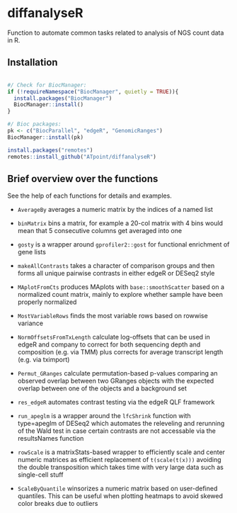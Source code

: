 # diffanalyseR

Function to automate common tasks related to analysis of NGS count data in R.

## Installation

```r

#/ Check for BiocManager:
if (!requireNamespace("BiocManager", quietly = TRUE)){
  install.packages("BiocManager")
  BiocManager::install()
}

#/ Bioc packages:
pk <- c("BiocParallel", "edgeR", "GenomicRanges")
BiocManager::install(pk)

install.packages("remotes")
remotes::install_github("ATpoint/diffanalyseR")

```

## Brief overview over the functions

See the help of each functions for details and examples.  

- `AverageBy` averages a numeric matrix by the indices of a named list  

- `binMatrix` bins a matrix, for example a 20-col matrix with 4 bins would mean that 5 consecutive columns get averaged into one  

- `gosty` is a wrapper around `gprofiler2::gost` for functional enrichment of gene lists  

- `makeAllContrasts` takes a character of comparison groups and then forms all unique pairwise contrasts in either edgeR or DESeq2 style  

- `MAplotFromCts` produces MAplots with `base::smoothScatter` based on a normalized count matrix, mainly to explore whether sample have been properly normalized  

- `MostVariableRows` finds the most variable rows based on rowwise variance  

- `NormOffsetsFromTxLength` calculate log-offsets that can be used in edgeR and company to correct for both sequencing depth and composition (e.g. via TMM) plus corrects for average transcript length (e.g. via tximport)  

- `Permut_GRanges` calculate permutation-based p-values comparing an observed overlap between two GRanges objects with the expected overlap between one of the objects and a background set  

- `res_edgeR` automates contrast testing via the edgeR QLF framework  

- `run_apeglm` is a wrapper around the `lfcShrink` function with type=apeglm of DESeq2 which automates the releveling and rerunning of the Wald test in case certain contrasts are not accessable
via the resultsNames function  

- `rowScale` is a matrixStats-based wrapper to efficiently scale and center numeric matrices as efficient replacement of `t(scale(t(x)))` avoiding the double transposition which takes time with very large data such as single-cell stuff   

- `ScaleByQuantile` winsorizes a numeric matrix based on user-defined quantiles. This can be useful when plotting heatmaps to avoid skewed color breaks due to outliers  